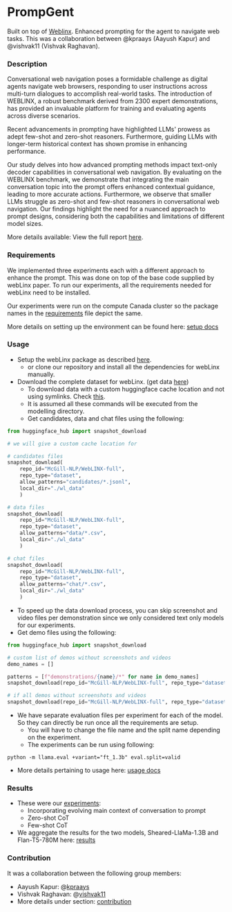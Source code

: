 # PrompGent
Built on top of [Weblinx](https://mcgill-nlp.github.io/weblinx/). Enhanced prompting for the agent to navigate web tasks. This was a collaboration between @kpraays (Aayush Kapur) and @vishvak11 (Vishvak Raghavan).


### Description
Conversational web navigation poses a formidable challenge as digital agents navigate web browsers, responding to user instructions across multi-turn dialogues to accomplish real-world tasks. The introduction of WEBLINX, a robust benchmark derived from 2300 expert demonstrations, has provided an invaluable platform for training and evaluating agents across diverse scenarios.

Recent advancements in prompting have highlighted LLMs' prowess as adept few-shot and zero-shot reasoners. Furthermore, guiding LLMs with longer-term historical context has shown promise in enhancing performance.

Our study delves into how advanced prompting methods impact text-only decoder capabilities in conversational web navigation. By evaluating on the WEBLINX benchmark, we demonstrate that integrating the main conversation topic into the prompt offers enhanced contextual guidance, leading to more accurate actions. Furthermore, we observe that smaller LLMs struggle as zero-shot and few-shot reasoners in conversational web navigation. Our findings highlight the need for a nuanced approach to prompt designs, considering both the capabilities and limitations of different model sizes.

More details available: View the full report [here](./docs/report/report.pdf).

### Requirements
We implemented three experiments each with a different approach to enhance the prompt. This was done on top of the base code supplied by webLinx paper. To run our experiments, all the requirements needed for webLinx need to be installed.

Our experiments were run on the compute Canada cluster so the package names in the [requirements](./requirements.txt) file depict the same.

More details on setting up the environment can be found here: [setup docs](./docs/setup.md)

### Usage
- Setup the webLinx package as described [here](https://github.com/McGill-NLP/WebLINX).
  - or clone our repository and install all the dependencies for webLinx manually.
- Download the complete dataset for webLinx. (get data [here](https://huggingface.co/datasets/McGill-NLP/WebLINX))
  - To download data with a custom huggingface cache location and not using symlinks. Check [this](./scripts/data_process/get-data-scripts/get-cand-chat-data.py).
  - It is assumed all these commands will be executed from the modelling directory.
  - Get candidates, data and chat files using the following:
```python
from huggingface_hub import snapshot_download

# we will give a custom cache location for 

# candidates files
snapshot_download(
    repo_id="McGill-NLP/WebLINX-full", 
    repo_type="dataset",
    allow_patterns="candidates/*.jsonl", 
    local_dir="./wl_data"
    )

# data files
snapshot_download(
    repo_id="McGill-NLP/WebLINX-full", 
    repo_type="dataset", 
    allow_patterns="data/*.csv", 
    local_dir="./wl_data"
    )

# chat files
snapshot_download(
    repo_id="McGill-NLP/WebLINX-full", 
    repo_type="dataset", 
    allow_patterns="chat/*.csv", 
    local_dir="./wl_data"
    )
```
  - To speed up the data download process, you can skip screenshot and video files per demonstration since we only considered text only models for our experiments.
  - Get demo files using the following:
```python
from huggingface_hub import snapshot_download

# custom list of demos without screenshots and videos
demo_names = []

patterns = [f"demonstrations/{name}/*" for name in demo_names]
snapshot_download(repo_id="McGill-NLP/WebLINX-full", repo_type="dataset", local_dir="./wl_data", allow_patterns=patterns, ignore_patterns=["*.png", "*.mp4"])

# if all demos without screenshots and videos
snapshot_download(repo_id="McGill-NLP/WebLINX-full", repo_type="dataset", local_dir="./wl_data", ignore_patterns=["*.png", "*.mp4"])
```  
- We have separate evaluation files per experiment for each of the model. So they can directly be run once all the requirements are setup.
  - You will have to change the file name and the split name depending on the experiment.
  - The experiments can be run using following:
```
python -m llama.eval +variant="ft_1.3b" eval.split=valid
```


- More details pertaining to usage here: [usage docs](./docs/usage.md)


### Results
- These were our [experiments](./experiments/README.md):
  - Incorporating evolving main context of conversation to prompt
  - Zero-shot CoT
  - Few-shot CoT
- We aggregate the results for the two models, Sheared-LlaMa-1.3B and Flan-T5-780M here: [results](./results/tables.md)


### Contribution
It was a collaboration between the following group members:
- Aayush Kapur: @[kpraays](https://github.com/kpraays)
- Vishvak Raghavan: @[vishvak11](https://github.com/vishvak11)
- More details under section: [contribution](./docs/contribution.md)



